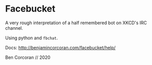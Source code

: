 # Facebucket 

A very rough interpretation of a half remembered bot on XKCD's IRC channel. 

Using python and `fbchat`. 

Docs: http://benjamincorcoran.com/facebucket/help/

Ben Corcoran // 2020 
